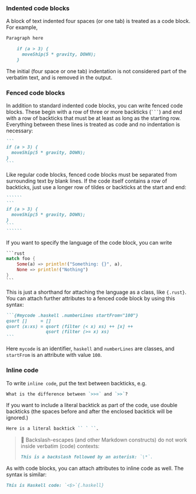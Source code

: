 ### Indented code blocks

A block of text indented four spaces (or one tab) is treated as a code block. For example,

```markdown
Paragraph here

    if (a > 3) {
      moveShip(5 * gravity, DOWN);
    }
```

The initial (four space or one tab) indentation is not considered part of the verbatim text, and is removed in the output.

### Fenced code blocks

In addition to standard indented code blocks, you can write fenced code blocks. These begin with a row of three or more backticks (<code>```</code>) and end with a row of backticks that must be at least as long as the starting row. Everything between these lines is treated as code and no indentation is necessary:

```````markdown
```
if (a > 3) {
  moveShip(5 * gravity, DOWN);
}
```
```````

Like regular code blocks, fenced code blocks must be separated from surrounding text by blank lines. If the code itself contains a row of backticks, just use a longer row of tildes or backticks at the start and end:

`````````markdown
``````
```
if (a > 3) {
  moveShip(5 * gravity, DOWN);
}
```
``````
`````````

If you want to specify the language of the code block, you can write

``````rust
```rust
match foo {
    Some(a) => println!("Something: {}", a),
    None => println!("Nothing")
}
```
``````

This is just a shorthand for attaching the language as a class, like `{.rust}`. You can attach further attributes to a fenced code block by using this syntax:

```````markdown
```{#mycode .haskell .numberLines startFrom="100"}
qsort []     = []
qsort (x:xs) = qsort (filter (< x) xs) ++ [x] ++
               qsort (filter (>= x) xs)
```
```````

Here `mycode` is an identifier, `haskell` and `numberLines` are classes, and `startFrom` is an attribute with value `100`.

### Inline code

To write `inline code`, put the text between backticks, e.g.

```markdown
What is the difference between `>>=` and `>>`?
```

If you want to include a literal backtick as part of the code, use double backticks (the spaces before and after the enclosed backtick will be ignored.)

```markdown
Here is a literal backtick `` ` ``.
```

> 📖 Backslash-escapes (and other Markdown constructs) do not work inside verbatim (code) contexts:
>
> ```markdown
> This is a backslash followed by an asterisk: `\*`.
> ```

As with code blocks, you can attach attributes to inline code as well. The syntax is similar:

```markdown
This is Haskell code: `<$>`{.haskell}
```
